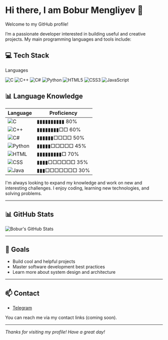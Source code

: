 # Hi there, I am Bobur Mengliyev 👋

Welcome to my GitHub profile!

I’m a passionate developer interested in building useful and creative projects. My main programming languages and tools include:

## 💻 Tech Stack

Languages

![C](https://img.shields.io/badge/C-00599C?style=for-the-badge&logo=c&logoColor=white)
![C++](https://img.shields.io/badge/C++-00599C?style=for-the-badge&logo=c%2B%2B&logoColor=white)
![C#](https://img.shields.io/badge/C%23-239120?style=for-the-badge&logo=c-sharp&logoColor=white)
![Python](https://img.shields.io/badge/Python-3776AB?style=for-the-badge&logo=python&logoColor=white)
![HTML5](https://img.shields.io/badge/HTML5-E34F26?style=for-the-badge&logo=html5&logoColor=white)
![CSS3](https://img.shields.io/badge/CSS3-1572B6?style=for-the-badge&logo=css3&logoColor=white)
![JavaScript](https://img.shields.io/badge/JavaScript-F7DF1E?style=for-the-badge&logo=javascript&logoColor=black)

## 📊 Language Knowledge

| Language | Proficiency |
|----------|-------------|
| ![C](https://img.shields.io/badge/C-00599C?style=for-the-badge&logo=c&logoColor=white) | ▮▮▮▮▮▮▮▮▮▮ 80% |
| ![C++](https://img.shields.io/badge/C++-00599C?style=for-the-badge&logo=c%2b%2b&logoColor=white) | ▮▮▮▮▮▮▮▮□□ 60% |
| ![C#](https://img.shields.io/badge/C%23-239120?style=for-the-badge&logo=c-sharp&logoColor=white) | ▮▮▮▮▮▮□□□□ 50% |
| ![Python](https://img.shields.io/badge/Python-3776AB?style=for-the-badge&logo=python&logoColor=white) | ▮▮▮▮▮□□□□□ 45% |
| ![HTML](https://img.shields.io/badge/HTML-E34F26?style=for-the-badge&logo=html5&logoColor=white) | ▮▮▮▮▮▮▮▮▮□ 70% |
| ![CSS](https://img.shields.io/badge/CSS-1572B6?style=for-the-badge&logo=css3&logoColor=white) | ▮▮▮▮□□□□□□ 35% |
| ![Java](https://img.shields.io/badge/Java-f89820?style=for-the-badge&logo=openjdk&logoColor=white) | ▮▮▮□□□□□□□ 30% |

I'm always looking to expand my knowledge and work on new and interesting challenges. I enjoy coding, learning new technologies, and solving problems.

---

## 📊 GitHub Stats

![Bobur's GitHub Stats](https://github-readme-stats.vercel.app/api?username=BoburMengliyev&show_icons=true&theme=tokyonight&hide_border=true)

---

## 🚀 Goals
- Build cool and helpful projects
- Master software development best practices
- Learn more about system design and architecture

---

## 📫 Contact
- [Telegram](https://t.me/theboburmengliyev)
  
You can reach me via my contact links (coming soon).

---

_Thanks for visiting my profile! Have a great day!_
